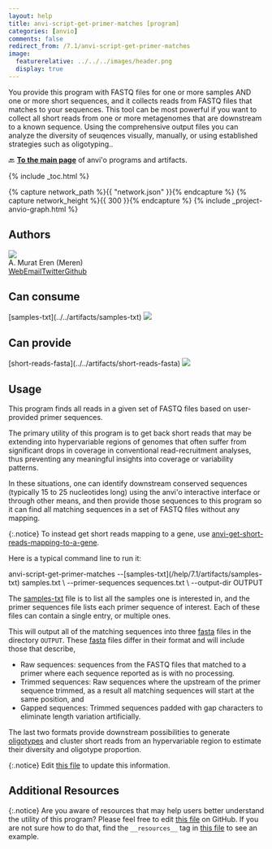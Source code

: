 ```yaml
---
layout: help
title: anvi-script-get-primer-matches [program]
categories: [anvio]
comments: false
redirect_from: /7.1/anvi-script-get-primer-matches
image:
  featurerelative: ../../../images/header.png
  display: true
---
```


You provide this program with FASTQ files for one or more samples AND one or more short sequences, and it collects reads from FASTQ files that matches to your sequences. This tool can be most powerful if you want to collect all short reads from one or more metagenomes that are downstream to a known sequence. Using the comprehensive output files you can analyze the diversity of seuqences visually, manually, or using established strategies such as oligotyping..

🔙 **[To the main page](../../)** of anvi'o programs and artifacts.


{% include _toc.html %}
<div id="svg" class="subnetwork"></div>
{% capture network_path %}{{ "network.json" }}{% endcapture %}
{% capture network_height %}{{ 300 }}{% endcapture %}
{% include _project-anvio-graph.html %}


## Authors

<div class="anvio-person"><div class="anvio-person-info"><div class="anvio-person-photo"><img class="anvio-person-photo-img" src="../../images/authors/meren.jpg" /></div><div class="anvio-person-info-box"><span class="anvio-person-name">A. Murat Eren (Meren)</span><div class="anvio-person-social-box"><a href="http://meren.org" class="person-social" target="_blank"><i class="fa fa-fw fa-home"></i>Web</a><a href="mailto:a.murat.eren@gmail.com" class="person-social" target="_blank"><i class="fa fa-fw fa-envelope-square"></i>Email</a><a href="http://twitter.com/merenbey" class="person-social" target="_blank"><i class="fa fa-fw fa-twitter-square"></i>Twitter</a><a href="http://github.com/meren" class="person-social" target="_blank"><i class="fa fa-fw fa-github"></i>Github</a></div></div></div></div>



## Can consume


<p style="text-align: left" markdown="1"><span class="artifact-r">[samples-txt](../../artifacts/samples-txt) <img src="../../images/icons/TXT.png" class="artifact-icon-mini" /></span></p>


## Can provide


<p style="text-align: left" markdown="1"><span class="artifact-p">[short-reads-fasta](../../artifacts/short-reads-fasta) <img src="../../images/icons/FASTA.png" class="artifact-icon-mini" /></span></p>


## Usage


This program finds all reads in a given set of FASTQ files based on user-provided primer sequences.

The primary utility of this program is to get back short reads that may be extending into hypervariable regions of genomes that often suffer from significant drops in coverage in conventional read-recruitment analyses, thus preventing any meaningful insights into coverage or variability patterns.

In these situations, one can identify downstream conserved sequences (typically 15 to 25 nucleotides long) using the anvi'o interactive interface or through other means, and then provide those sequences to this program so it can find all matching sequences in a set of FASTQ files without any mapping.

{:.notice}
To instead get short reads mapping to a gene, use <span class="artifact-n">[anvi-get-short-reads-mapping-to-a-gene](/help/7.1/programs/anvi-get-short-reads-mapping-to-a-gene)</span>.

Here is a typical command line to run it:

<div class="codeblock" markdown="1">
anvi&#45;script&#45;get&#45;primer&#45;matches &#45;&#45;<span class="artifact&#45;n">[samples&#45;txt](/help/7.1/artifacts/samples&#45;txt)</span> samples.txt  \
                               &#45;&#45;primer&#45;sequences sequences.txt \
                               &#45;&#45;output&#45;dir OUTPUT
</div>

The <span class="artifact-n">[samples-txt](/help/7.1/artifacts/samples-txt)</span> file is to list all the samples one is interested in, and the primer sequences file lists each primer sequence of interest. Each of these files can contain a single entry, or multiple ones.

This will output all of the matching sequences into three <span class="artifact-n">[fasta](/help/7.1/artifacts/fasta)</span> files in the directory `OUTPUT`. These <span class="artifact-n">[fasta](/help/7.1/artifacts/fasta)</span> files differ in their format and will include those that describe,

* Raw sequences: sequences from the FASTQ files that matched to a primer where each sequence reported as is with no processing.
* Trimmed sequences: Raw sequences where the upstream of the primer sequence trimmed, as a result all matching sequences will start at the same position, and
* Gapped sequences: Trimmed sequences padded with gap characters to eliminate length variation artificially.

The last two formats provide downstream possibilities to generate <span class="artifact-n">[oligotypes](/help/7.1/artifacts/oligotypes)</span> and cluster short reads from an hypervariable region to estimate their diversity and oligotype proportion. 


{:.notice}
Edit [this file](https://github.com/merenlab/anvio/tree/master/anvio/docs/programs/anvi-script-get-primer-matches.md) to update this information.


## Additional Resources



{:.notice}
Are you aware of resources that may help users better understand the utility of this program? Please feel free to edit [this file](https://github.com/merenlab/anvio/tree/master/bin/anvi-script-get-primer-matches) on GitHub. If you are not sure how to do that, find the `__resources__` tag in [this file](https://github.com/merenlab/anvio/blob/master/bin/anvi-interactive) to see an example.
